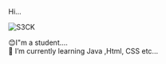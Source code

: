  Hi...

![S3CK](https://user-images.githubusercontent.com/107869779/181090314-0a058d6a-8077-43db-b7f0-5770cbd9a59a.gif)

😊I"m a student....<br>
🌱 I’m currently learning Java ,Html, CSS etc...


<!--
**ShaniWasana/ShaniWasana** is a ✨ _special_ ✨ repository because its `README.md` (this file) appears on your GitHub profile.

Here are some ideas to get you started:

- 🔭 I’m currently working on ...
- 🌱 I’m currently learning ...
- 👯 I’m looking to collaborate on ...
- 🤔 I’m looking for help with ...
- 💬 Ask me about ...
- 📫 How to reach me: ...
- 😄 Pronouns: ...
- ⚡ Fun fact: ...
-->

